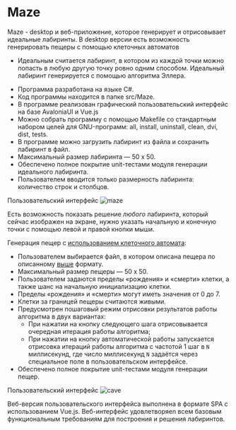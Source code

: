 # Maze
Maze - desktop и веб-приложение, которое генерирует и отрисовывает идеальные лабиринты.
В desktop версии есть возможность генерировать пещеры с помощью клеточных автоматов

* Идеальным считается лабиринт, в котором из каждой точки можно попасть в любую другую точку ровно одним способом. Идеальный лабиринт генерируется с помощью алгоритма Эллера.

- Программа разработана на языке C#.
- Код программы находится в папке src/Maze.
- В программе реализован графический пользовательский интерфейс на базе AvaloniaUI и Vue.js
- Можно собрать программу с помощью Makefile со стандартным набором целей для GNU-программ: all, install, uninstall, clean, dvi, dist, tests.
- В программе можно загрузить лабиринт из файла и сохранить лабиринт в файл. 
- Максимальный размер лабиринта — 50 х 50.
- Обеспечено полное покрытие unit-тестами модуля генерации идеального лабиринта.
- Пользователем вводится только размерность лабиринта: количество строк и столбцов.

Пользовательский интерфейс
![maze](images/maze.jpg)

Есть возможность показать решение _любого_ лабиринта, который сейчас изображен на экране, нужно указать начальную и конечную точки с помощью левой и правой кнопки мыши.


Генерация пещер с [использованием клеточного автомата](#генерация-с-использованием-клеточного-автомата):
- Пользователем выбирается файл, в котором описана пещера по описанному [выше](#описание-пещер) формату.
- Максимальный размер пещеры — 50 х 50.
- Пользователем задаются пределы «рождения» и «смерти» клетки, а также шанс на начальную инициализацию клетки.
- Пределы «рождения» и «смерти» могут иметь значения от 0 до 7.
- Клетки за границей пещеры считаются живыми.
- Предусмотрен пошаговый режим отрисовки результатов работы алгоритма в двух вариантах:
  - При нажатии на кнопку следующего шага отрисовывается очередная итерация работы алгоритма;
  - При нажатии на кнопку автоматической работы запускается отрисовка итераций работы алгоритма с частотой 1 шаг в `N` миллисекунд, где число миллисекунд `N` задаётся через специальное поле в пользовательском интерфейсе.
- Обеспечено полное покрытие unit-тестами модуля генерации пещер.

Пользовательский интерфейс
![cave](images/cave.jpg)

Веб-версия пользовательского интерфейса выполнена в формате SPA с использованием Vue.js. Веб-интерфейс удовлетворяen всем базовым функциональным требованиям для построения и решения лабиринтов.
